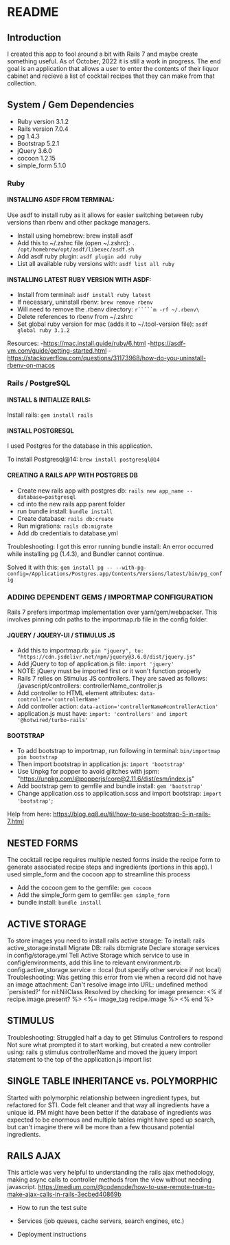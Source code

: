 # README

## Introduction

I created this app to fool around a bit with Rails 7 and maybe create something useful. 
As of October, 2022 it is still a work in progress. The end goal is an application that 
allows a user to enter the contents of their liquor cabinet and recieve a list of 
cocktail recipes that they can make from that collection. 

## System / Gem Dependencies

* Ruby version 3.1.2
* Rails version 7.0.4
* pg 1.4.3
* Bootstrap 5.2.1
* jQuery 3.6.0
* cocoon 1.2.15
* simple_form 5.1.0

### Ruby

#### INSTALLING ASDF FROM TERMINAL: 
Use asdf to install ruby as it allows for easier switching between ruby versions
than rbenv and other package managers. 

* Install using homebrew: brew install asdf
* Add this to ~/.zshrc file (open ~/.zshrc): `. /opt/homebrew/opt/asdf/libexec/asdf.sh`
* Add asdf ruby plugin: `asdf plugin add ruby`
* List all available ruby versions with: `asdf list all ruby`

#### INSTALLING LATEST RUBY VERSION WITH ASDF: 

* Install from terminal: `asdf install ruby latest`
* If necessary, uninstall rbenv: `brew remove rbenv`
* Will need to remove the .rbenv directory: `r`````m -rf ~/.rbenv\`
* Delete references to rbenv from ~/.zshrc
* Set global ruby version for mac (adds it to ~/.tool-version file): `asdf global ruby 3.1.2`

Resources:
-https://mac.install.guide/ruby/6.html
-https://asdf-vm.com/guide/getting-started.html
-https://stackoverflow.com/questions/31173968/how-do-you-uninstall-rbenv-on-macos

### Rails / PostgreSQL

#### INSTALL & INITIALIZE RAILS:

Install rails: `gem install rails`

#### INSTALL POSTGRESQL
I used Postgres for the database in this application.

To install Postgresql@14: `brew install postgresql@14`

#### CREATING A RAILS APP WITH POSTGRES DB

* Create new rails app with postgres db: `rails new app_name --database=postgresql`
* cd into the new rails app parent folder
* run bundle install: `bundle install`
* Create database: `rails db:create`
* Run migrations: `rails db:migrate`
* Add db credentials to database.yml

Troubleshooting:
I got this error running bundle install: An error occurred while installing pg (1.4.3), and Bundler cannot continue.

Solved it with this: `gem install pg -- --with-pg-config=/Applications/Postgres.app/Contents/Versions/latest/bin/pg_config`

### ADDING DEPENDENT GEMS / IMPORTMAP CONFIGURATION
Rails 7 prefers importmap implementation over yarn/gem/webpacker. This involves
pinning cdn paths to the importmap.rb file in the config folder.

#### JQUERY / JQUERY-UI / STIMULUS JS

* Add this to importmap.rb: `pin "jquery", to: "https://cdn.jsdelivr.net/npm/jquery@3.6.0/dist/jquery.js"`
* Add jQuery to top of application.js file: `import 'jquery'`
* NOTE: jQuery must be imported first or it won't function properly
* Rails 7 relies on Stimulus JS controllers. They are saved as follows: /javascript/controllers: controllerName_controller.js
* Add controller to HTML element attributes: `data-controller='controllerName'`
* Add controller action: `data-action='controllerName#controllerAction'`
* application.js must have: `import: 'controllers' and import '@hotwired/turbo-rails'`

#### BOOTSTRAP

* To add bootstrap to importmap, run following in terminal: `bin/importmap pin bootstrap`
* Then import bootstrap in application.js: `import 'bootstrap'`
* Use Unpkg for popper to avoid glitches with jspm: "https://unpkg.com/@popperjs/core@2.11.6/dist/esm/index.js"
* Add bootstrap gem to gemfile and bundle install: `gem 'bootstrap'`
* Change application.css to application.scss and import bootstrap: `import 'bootstrap'`;

Help from here: https://blog.eq8.eu/til/how-to-use-bootstrap-5-in-rails-7.html

## NESTED FORMS
The cocktail recipe requires multiple nested forms inside the recipe form to generate
associated recipe steps and ingredients (portions in this app). I used simple_form and
the cocoon app to streamline this process

* Add the cocoon gem to the gemfile: `gem cocoon`
* Add the simple_form gem to gemfile: `gem simple_form`
* bundle install: `bundle install`



## ACTIVE STORAGE
To store images you need to install rails active storage:
To install: rails active_storage:install
Migrate DB: rails db:migrate
Declare storage services in config/storage.yml
Tell Active Storage which service to use in config/environments, add this line to relevant environment.rb: config.active_storage.service = :local (but specify other service if not local)
Troubleshooting: 
Was getting this error from vie when a record did not have an image attachment: Can't resolve image into URL: undefined method `persisted?' for nil:NilClass
Resolved by checking for image presence:
    <% if recipe.image.present? %>
      <%= image_tag recipe.image %>
    <% end %>


## STIMULUS
Troubleshooting: Struggled half a day to get Stimulus Controllers to respond
Not sure what prompted it to start working, but created a new controller using:
rails g stimulus controllerName
and moved the jquery import statement to the top of the application.js import list

## SINGLE TABLE INHERITANCE vs. POLYMORPHIC
Started with polymorphic relationship between ingredient types, but refactored
for STI. Code felt cleaner and that way all ingredients have a unique id. PM might
have been better if the database of ingredients was expected to be enormous and
multiple tables might have sped up search, but can't imagine there will be more 
than a few thousand potential ingredients.

## RAILS AJAX 
This article was very helpful to understanding the rails ajax methodology, 
making async calls to controller methods from the view without needing javascript.
https://medium.com/@codenode/how-to-use-remote-true-to-make-ajax-calls-in-rails-3ecbed40869b

* How to run the test suite

* Services (job queues, cache servers, search engines, etc.)

* Deployment instructions


